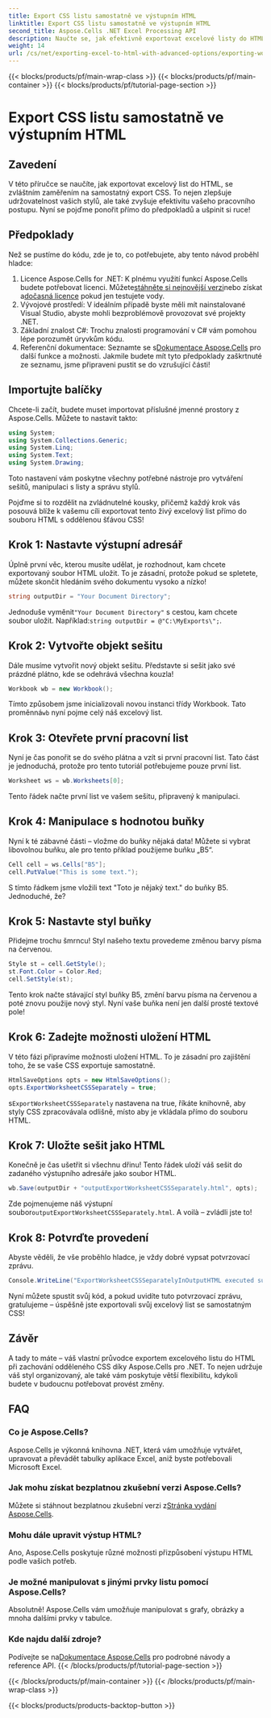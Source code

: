 ```yaml
---
title: Export CSS listu samostatně ve výstupním HTML
linktitle: Export CSS listu samostatně ve výstupním HTML
second_title: Aspose.Cells .NET Excel Processing API
description: Naučte se, jak efektivně exportovat excelové listy do HTML pomocí samostatného CSS pomocí Aspose.Cells for .NET v tomto komplexním podrobném tutoriálu.
weight: 14
url: /cs/net/exporting-excel-to-html-with-advanced-options/exporting-worksheet-css-separately/
---
```


{{< blocks/products/pf/main-wrap-class >}}
{{< blocks/products/pf/main-container >}}
{{< blocks/products/pf/tutorial-page-section >}}

# Export CSS listu samostatně ve výstupním HTML

## Zavedení
V této příručce se naučíte, jak exportovat excelový list do HTML, se zvláštním zaměřením na samostatný export CSS. To nejen zlepšuje udržovatelnost vašich stylů, ale také zvyšuje efektivitu vašeho pracovního postupu. Nyní se pojďme ponořit přímo do předpokladů a ušpinit si ruce!
## Předpoklady
Než se pustíme do kódu, zde je to, co potřebujete, aby tento návod proběhl hladce:
1. Licence Aspose.Cells for .NET: K plnému využití funkcí Aspose.Cells budete potřebovat licenci. Můžete[stáhněte si nejnovější verzi](https://releases.aspose.com/cells/net/)nebo získat a[dočasná licence](https://purchase.aspose.com/temporary-license/) pokud jen testujete vody.
2. Vývojové prostředí: V ideálním případě byste měli mít nainstalované Visual Studio, abyste mohli bezproblémově provozovat své projekty .NET.
3. Základní znalost C#: Trochu znalosti programování v C# vám pomohou lépe porozumět úryvkům kódu.
4.  Referenční dokumentace: Seznamte se s[Dokumentace Aspose.Cells](https://reference.aspose.com/cells/net/) pro další funkce a možnosti.
Jakmile budete mít tyto předpoklady zaškrtnuté ze seznamu, jsme připraveni pustit se do vzrušující části!
## Importujte balíčky
Chcete-li začít, budete muset importovat příslušné jmenné prostory z Aspose.Cells. Můžete to nastavit takto:
```csharp
using System;
using System.Collections.Generic;
using System.Linq;
using System.Text;
using System.Drawing;
```
Toto nastavení vám poskytne všechny potřebné nástroje pro vytváření sešitů, manipulaci s listy a správu stylů.

Pojďme si to rozdělit na zvládnutelné kousky, přičemž každý krok vás posouvá blíže k vašemu cíli exportovat tento živý excelový list přímo do souboru HTML s oddělenou šťávou CSS!
## Krok 1: Nastavte výstupní adresář
Úplně první věc, kterou musíte udělat, je rozhodnout, kam chcete exportovaný soubor HTML uložit. To je zásadní, protože pokud se spletete, můžete skončit hledáním svého dokumentu vysoko a nízko!
```csharp
string outputDir = "Your Document Directory";
```
 Jednoduše vyměnit`"Your Document Directory"` s cestou, kam chcete soubor uložit. Například:`string outputDir = @"C:\MyExports\";`.
## Krok 2: Vytvořte objekt sešitu
Dále musíme vytvořit nový objekt sešitu. Představte si sešit jako své prázdné plátno, kde se odehrává všechna kouzla!
```csharp
Workbook wb = new Workbook();
```
 Tímto způsobem jsme inicializovali novou instanci třídy Workbook. Tato proměnná`wb` nyní pojme celý náš excelový list.
## Krok 3: Otevřete první pracovní list
Nyní je čas ponořit se do svého plátna a vzít si první pracovní list. Tato část je jednoduchá, protože pro tento tutoriál potřebujeme pouze první list.
```csharp
Worksheet ws = wb.Worksheets[0];
```
Tento řádek načte první list ve vašem sešitu, připravený k manipulaci.
## Krok 4: Manipulace s hodnotou buňky
Nyní k té zábavné části – vložme do buňky nějaká data! Můžete si vybrat libovolnou buňku, ale pro tento příklad použijeme buňku „B5“.
```csharp
Cell cell = ws.Cells["B5"];
cell.PutValue("This is some text.");
```
S tímto řádkem jsme vložili text "Toto je nějaký text." do buňky B5. Jednoduché, že? 
## Krok 5: Nastavte styl buňky
Přidejme trochu šmrncu! Styl našeho textu provedeme změnou barvy písma na červenou. 
```csharp
Style st = cell.GetStyle();
st.Font.Color = Color.Red;
cell.SetStyle(st);
```
Tento krok načte stávající styl buňky B5, změní barvu písma na červenou a poté znovu použije nový styl. Nyní vaše buňka není jen další prosté textové pole!
## Krok 6: Zadejte možnosti uložení HTML
V této fázi připravíme možnosti uložení HTML. To je zásadní pro zajištění toho, že se vaše CSS exportuje samostatně.
```csharp
HtmlSaveOptions opts = new HtmlSaveOptions();
opts.ExportWorksheetCSSSeparately = true;
```
 s`ExportWorksheetCSSSeparately` nastavena na true, říkáte knihovně, aby styly CSS zpracovávala odlišně, místo aby je vkládala přímo do souboru HTML.
## Krok 7: Uložte sešit jako HTML
Konečně je čas ušetřit si všechnu dřinu! Tento řádek uloží váš sešit do zadaného výstupního adresáře jako soubor HTML.
```csharp
wb.Save(outputDir + "outputExportWorksheetCSSSeparately.html", opts);
```
Zde pojmenujeme náš výstupní soubor`outputExportWorksheetCSSSeparately.html`. A voilà – zvládli jste to!
## Krok 8: Potvrďte provedení
Abyste věděli, že vše proběhlo hladce, je vždy dobré vypsat potvrzovací zprávu.
```csharp
Console.WriteLine("ExportWorksheetCSSSeparatelyInOutputHTML executed successfully.");
```
Nyní můžete spustit svůj kód, a pokud uvidíte tuto potvrzovací zprávu, gratulujeme – úspěšně jste exportovali svůj excelový list se samostatným CSS!
## Závěr
A tady to máte – váš vlastní průvodce exportem excelového listu do HTML při zachování odděleného CSS díky Aspose.Cells pro .NET. To nejen udržuje váš styl organizovaný, ale také vám poskytuje větší flexibilitu, kdykoli budete v budoucnu potřebovat provést změny. 
## FAQ
### Co je Aspose.Cells?
Aspose.Cells je výkonná knihovna .NET, která vám umožňuje vytvářet, upravovat a převádět tabulky aplikace Excel, aniž byste potřebovali Microsoft Excel.
### Jak mohu získat bezplatnou zkušební verzi Aspose.Cells?
 Můžete si stáhnout bezplatnou zkušební verzi z[Stránka vydání Aspose.Cells](https://releases.aspose.com/).
### Mohu dále upravit výstup HTML?
Ano, Aspose.Cells poskytuje různé možnosti přizpůsobení výstupu HTML podle vašich potřeb.
### Je možné manipulovat s jinými prvky listu pomocí Aspose.Cells?
Absolutně! Aspose.Cells vám umožňuje manipulovat s grafy, obrázky a mnoha dalšími prvky v tabulce.
### Kde najdu další zdroje?
 Podívejte se na[Dokumentace Aspose.Cells](https://reference.aspose.com/cells/net/) pro podrobné návody a reference API.
{{< /blocks/products/pf/tutorial-page-section >}}

{{< /blocks/products/pf/main-container >}}
{{< /blocks/products/pf/main-wrap-class >}}

{{< blocks/products/products-backtop-button >}}
